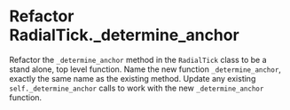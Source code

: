 # Refactor RadialTick._determine_anchor

Refactor the `_determine_anchor` method in the `RadialTick` class to be a stand alone, top level function.
Name the new function `_determine_anchor`, exactly the same name as the existing method.
Update any existing `self._determine_anchor` calls to work with the new `_determine_anchor` function.

